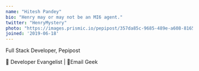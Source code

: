 ```yaml
---
name: "Hitesh Pandey"
bio: "Henry may or may not be an MI6 agent."
twitter: "HenryMystery"
photo: "https://images.prismic.io/pepipost/357da85c-9685-489e-a608-8165f49446cb_0.jpeg?auto=compress,format&rect=0,0,200,200&w=200&h=200"
joined: '2019-06-18'
---
```

 Full Stack Developer, Pepipost

🥑 Developer Evangelist | 🥇Email Geek